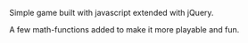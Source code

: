 Simple game built with javascript extended with jQuery.

A few math-functions added to make it more playable and fun. 
